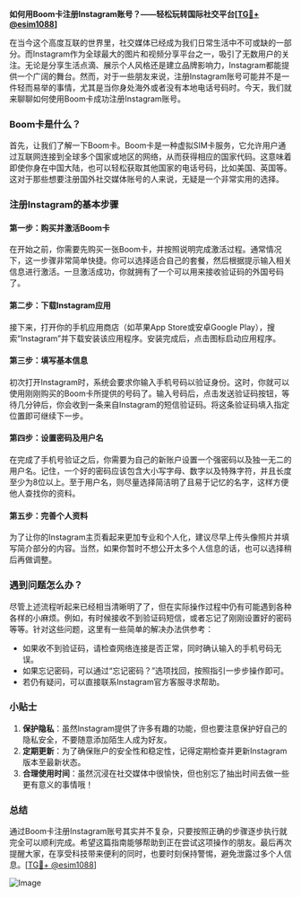 **如何用Boom卡注册Instagram账号？——轻松玩转国际社交平台[[TG💪+ @esim1088](https://t.me/s/esim1088)]**

在当今这个高度互联的世界里，社交媒体已经成为我们日常生活中不可或缺的一部分。而Instagram作为全球最大的图片和视频分享平台之一，吸引了无数用户的关注。无论是分享生活点滴、展示个人风格还是建立品牌影响力，Instagram都能提供一个广阔的舞台。然而，对于一些朋友来说，注册Instagram账号可能并不是一件轻而易举的事情，尤其是当你身处海外或者没有本地电话号码时。今天，我们就来聊聊如何使用Boom卡成功注册Instagram账号。

### Boom卡是什么？

首先，让我们了解一下Boom卡。Boom卡是一种虚拟SIM卡服务，它允许用户通过互联网连接到全球多个国家或地区的网络，从而获得相应的国家代码。这意味着即使你身在中国大陆，也可以轻松获取其他国家的电话号码，比如美国、英国等。这对于那些想要注册国外社交媒体账号的人来说，无疑是一个非常实用的选择。

### 注册Instagram的基本步骤

#### 第一步：购买并激活Boom卡

在开始之前，你需要先购买一张Boom卡，并按照说明完成激活过程。通常情况下，这一步骤非常简单快捷。你可以选择适合自己的套餐，然后根据提示输入相关信息进行激活。一旦激活成功，你就拥有了一个可以用来接收验证码的外国号码了。

#### 第二步：下载Instagram应用

接下来，打开你的手机应用商店（如苹果App Store或安卓Google Play），搜索“Instagram”并下载安装该应用程序。安装完成后，点击图标启动应用程序。

#### 第三步：填写基本信息

初次打开Instagram时，系统会要求你输入手机号码以验证身份。这时，你就可以使用刚刚购买的Boom卡所提供的号码了。输入号码后，点击发送验证码按钮，等待几分钟后，你会收到一条来自Instagram的短信验证码。将这条验证码填入指定位置即可继续下一步。

#### 第四步：设置密码及用户名

在完成了手机号验证之后，你需要为自己的新账户设置一个强密码以及独一无二的用户名。记住，一个好的密码应该包含大小写字母、数字以及特殊字符，并且长度至少为8位以上。至于用户名，则尽量选择简洁明了且易于记忆的名字，这样方便他人查找你的资料。

#### 第五步：完善个人资料

为了让你的Instagram主页看起来更加专业和个人化，建议尽早上传头像照片并填写简介部分的内容。当然，如果你暂时不想公开太多个人信息的话，也可以选择稍后再做调整。

### 遇到问题怎么办？

尽管上述流程听起来已经相当清晰明了了，但在实际操作过程中仍有可能遇到各种各样的小麻烦。例如，有时候接收不到验证码短信，或者忘记了刚刚设置好的密码等等。针对这些问题，这里有一些简单的解决办法供参考：

- 如果收不到验证码，请检查网络连接是否正常，同时确认输入的手机号码无误。
- 如果忘记密码，可以通过“忘记密码？”选项找回，按照指引一步步操作即可。
- 若仍有疑问，可以直接联系Instagram官方客服寻求帮助。

### 小贴士

1. **保护隐私**：虽然Instagram提供了许多有趣的功能，但也要注意保护好自己的隐私安全，不要随意添加陌生人成为好友。
2. **定期更新**：为了确保账户的安全性和稳定性，记得定期检查并更新Instagram版本至最新状态。
3. **合理使用时间**：虽然沉浸在社交媒体中很愉快，但也别忘了抽出时间去做一些更有意义的事情哦！

### 总结

通过Boom卡注册Instagram账号其实并不复杂，只要按照正确的步骤逐步执行就完全可以顺利完成。希望这篇指南能够帮助到正在尝试这项操作的朋友。最后再次提醒大家，在享受科技带来便利的同时，也要时刻保持警惕，避免泄露过多个人信息。[[TG💪+ @esim1088](https://t.me/s/esim1088)] 

![Image](https://i.postimg.cc/4NQfJmqS/Snipaste-2025-05-13-00-14-12.png)